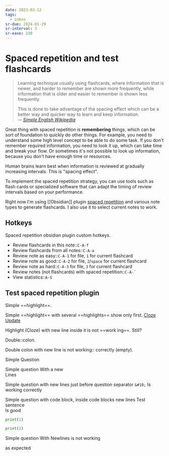 ```yaml
---
date: 2023-03-12
tags:
  - inbox
sr-due: 2024-01-29
sr-interval: 3
sr-ease: 230
---
```


# Spaced repetition and test flashcards

> Learning technique usually using flashcards, where information that is newer,
> and harder to remember are shown more frequently, while information that is
> older and easier to remember is shown less frequently.
>
> This is done to take advantage of the spacing effect which can be a better way
> and quicker way to learn and keep information.\
> — <cite>[Simple English Wikipedia](https://simple.wikipedia.org/wiki/Spaced_repetition)</cite>

Great thing with spaced repetition is **remembering** things, which can be sort
of foundation to quickly do other things. For example, you need to understand
some high level concept to be able to do some task. If you don't remember
required information, you need to look it up, which can take time and break your
flow. Or sometimes it's not possible to look up information, because you don't
have enough time or resources.

Human brains learn best when information is reviewed at gradually increasing
intervals. This is "spacing effect".

To implement the spaced repetition strategy, you can use tools such as flash
cards or specialized software that can adapt the timing of review intervals
based on your performance.

Right now I'm using [[Obsidian]] plugin
[spaced repetition](https://www.stephenmwangi.com/obsidian-spaced-repetition/)
and various note types to generate flashcards. I also use it to select current
notes to work.

<!-- TODO: describe how I use it (reviewing notes) -->

## Hotkeys

Spaced repetition obsidian plugin custom hotkeys.

- Review flashcards in this note::`C-A-f` <!--SR:!2024-09-24,3,221-->
- Review flashcards from all notes::`C-A-a` <!--SR:!2024-09-30,9,240-->
- Review note as easy::`C-A-1` for file, `1` for current flashcard <!--SR:!2024-09-24,3,221-->
- Review note as good::`C-A-2` for file, `2`/`space` for current flashcard <!--SR:!2024-09-27,11,241-->
- Review note as hard::`C-A-3` for file, `3` for current flashcard <!--SR:!2024-09-29,13,261-->
- Review notes (not flashcards) with spaced repetition::``C-A-` `` <!--SR:!2024-09-22,1,222-->
- View statistics::`A-S` <!--SR:!2024-09-22,1,220-->

## Test spaced repetition plugin

Simple ==highlight==. <!--SR:!2024-10-10,24,279-->

Simple ==highlight== with several ==highlights== show only first.
[Cloze Update](https://github.com/st3v3nmw/obsidian-spaced-repetition/pull/943) <!--SR:!2024-09-24,3,262!2024-09-25,4,270-->

Highlight (Cloze) with new line inside it is not ==work
ing==. Still?

Double::colon. <!--SR:!2024-10-27,36,281-->

Double colon with new line is not working:: <!--SR:!2024-10-08,17,259-->
correctly (empty).

Simple
&#10;
Question <!--SR:!2024-10-14,28,280-->

Simple question
&#10;
With a new
\
Lines <!--SR:!2024-10-13,22,260-->

Simple question with new lines just before
question separator `&#10;`
&#10;
Is working correctly <!--SR:!2024-09-25,9,261-->

Simple question with code block, inside code blocks new lines
&#10;
Test sentence
\
Is good
```python
print(1)

print(2)
```
<!--SR:!2024-09-27,6,261-->

Simple question
&#10;
With Newlines is not working <!--SR:!2024-09-27,6,261-->

as expected
